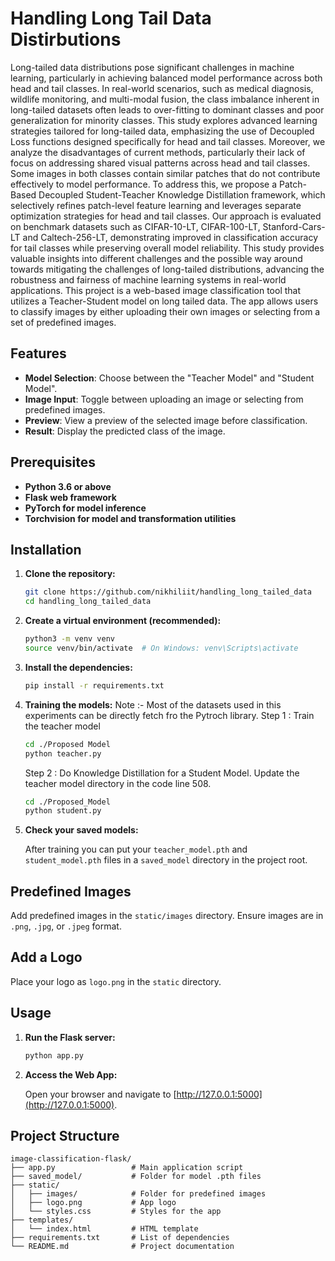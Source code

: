 # Handling Long Tail Data Distirbutions

Long-tailed data distributions pose significant challenges in machine learning, particularly in achieving balanced model performance across both head and tail classes. In real-world scenarios, such as medical diagnosis, wildlife monitoring, and multi-modal fusion, the class imbalance inherent in long-tailed datasets often leads to over-fitting to dominant classes and poor generalization for minority classes. This study explores advanced learning strategies tailored for long-tailed data, emphasizing the use of Decoupled Loss functions designed specifically for head and tail classes. Moreover, we analyze the disadvantages of current methods, particularly their lack of focus on addressing shared visual patterns across head and tail classes. Some images in both classes contain similar patches that do not contribute effectively to model performance. To address this, we propose a Patch-Based Decoupled Student-Teacher Knowledge Distillation framework, which selectively refines patch-level feature learning and leverages separate optimization strategies for head and tail classes. Our approach is evaluated on benchmark datasets such as CIFAR-10-LT, CIFAR-100-LT, Stanford-Cars-LT and Caltech-256-LT, demonstrating improved in classification accuracy for tail classes while preserving overall model reliability. This study provides valuable insights into different challenges and the possible way around towards mitigating the challenges of long-tailed distributions, advancing the robustness and fairness of machine learning systems in real-world applications.
This project is a web-based image classification tool that utilizes a Teacher-Student model on long tailed data. The app allows users to classify images by either uploading their own images or selecting from a set of predefined images.

## Features

* **Model Selection**: Choose between the "Teacher Model" and "Student Model".
* **Image Input**: Toggle between uploading an image or selecting from predefined images.
* **Preview**: View a preview of the selected image before classification.
* **Result**: Display the predicted class of the image.

## Prerequisites

* **Python 3.6 or above**
* **Flask web framework**
* **PyTorch for model inference**
* **Torchvision for model and transformation utilities**

## Installation

1. **Clone the repository:**

    ```bash
    git clone https://github.com/nikhiliit/handling_long_tailed_data
    cd handling_long_tailed_data
    ```

2. **Create a virtual environment (recommended):**

    ```bash
    python3 -m venv venv
    source venv/bin/activate  # On Windows: venv\Scripts\activate
    ```

3. **Install the dependencies:**

    ```bash
    pip install -r requirements.txt
    ```

3. **Training the models:**
    Note :- Most of the datasets used in this experiments can be directly fetch fro the Pytroch library.
   Step 1 : Train the teacher model
    ```bash
    cd ./Proposed Model
    python teacher.py
    ```
    Step 2 : Do Knowledge Distillation for a Student Model. Update the teacher model directory in the code line 508.
    ```bash
    cd ./Proposed_Model
    python student.py
    ```
    
5. **Check your saved models:**
    
    After training you can put your `teacher_model.pth` and `student_model.pth` files in a `saved_model` directory in the project root.

## Predefined Images

Add predefined images in the `static/images` directory. Ensure images are in `.png`, `.jpg`, or `.jpeg` format.

## Add a Logo

Place your logo as `logo.png` in the `static` directory.

## Usage

1. **Run the Flask server:**

    ```bash
    python app.py
    ```

2. **Access the Web App:**

    Open your browser and navigate to [http://127.0.0.1:5000](http://127.0.0.1:5000).

## Project Structure

```plaintext
image-classification-flask/
├── app.py                 # Main application script
├── saved_model/           # Folder for model .pth files
├── static/
│   ├── images/            # Folder for predefined images
│   ├── logo.png           # App logo
│   └── styles.css         # Styles for the app
├── templates/
│   └── index.html         # HTML template
├── requirements.txt       # List of dependencies
└── README.md              # Project documentation
